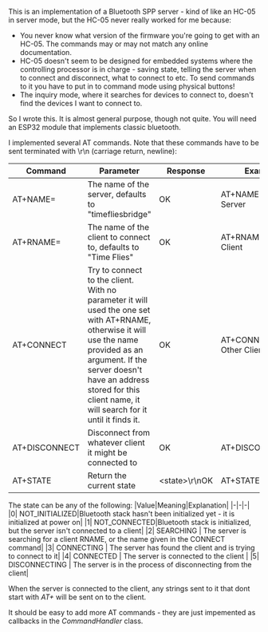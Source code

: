 This is an implementation of a Bluetooth SPP server - kind of like an HC-05 in server mode, but the HC-05 never really worked for me because:
* You never know what version of the firmware you're going to get with an HC-05. The commands may or may not match any online documentation.
* HC-05 doesn't seem to be designed for embedded systems where the controlling processor is in charge - saving state, telling the server when to connect and disconnect, what to connect to etc. To send commands to it you have to put in to command mode using physical buttons!
* The inquiry mode, where it searches for devices to connect to, doesn't find the devices I want to connect to.

So I wrote this. It is almost general purpose, though not quite. You will need an ESP32 module that implements classic bluetooth.

I implemented several AT commands. Note that these commands have to be sent terminated with \r\n (carriage return, newline):

| Command | Parameter |Response|Example|
| -------- | ------- | ------- | ------- |
| AT+NAME= | The name of the server, defaults to "timefliesbridge" |OK|AT+NAME=My Server|
| AT+RNAME= | The name of the client to connect to, defaults to "Time Flies" |OK|AT+RNAME=My Client|
| AT+CONNECT | Try to connect to the client. With no parameter it will used the one set with AT+RNAME, otherwise it will use the name provided as an argument. If the server doesn't have an address stored for this client name, it will search for it until it finds it. |OK|AT+CONNECT=Some Other Client|
| AT+DISCONNECT | Disconnect from whatever client it might be connected to |OK|AT+DISCONNECT|
| AT+STATE | Return the current state |\<state\>\r\nOK|AT+STATE|

The state can be any of the following:
|Value|Meaning|Explanation|
|-|-|-|
|0|	NOT_INITIALIZED|Bluetooth stack hasn't been initialized yet - it is initialized at power on|
|1| NOT_CONNECTED|Bluetooth stack is initialized, but the server isn't connected to a client|
|2| SEARCHING | The server is searching for a client RNAME, or the name given in the CONNECT command|
|3| CONNECTING | The server has found the client and is trying to connect to it|
|4| CONNECTED | The server is connected to the client |
|5|	DISCONNECTING | The server is in the process of disconnecting from the client|

When the server is connected to the client, any strings sent to it that dont start with _AT+_ will be sent on to the client.

It should be easy to add more AT commands - they are just impemented as callbacks in the _CommandHandler_ class.
